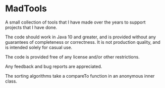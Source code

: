 # MadTools
A small collection of tools that I have made over the years to support projects that I have done.

The code should work in Java 10 and greater, and is provided without any guarantees of completeness or correctness. It is not production quality, and is intended solely for casual use.

The code is provided free of any license and/or other restrictions.

Any feedback and bug reports are appreciated.

The sorting algorithms take a compareTo function in an anonymous inner class.
